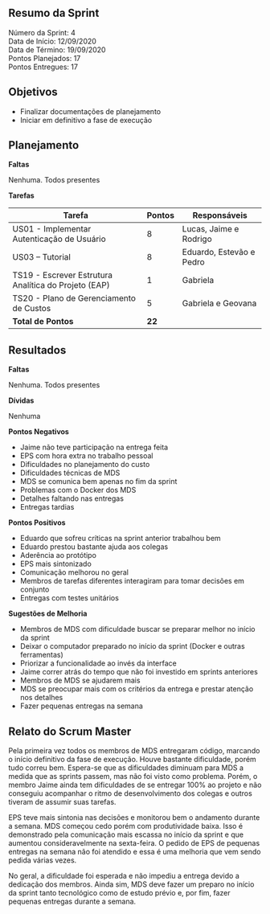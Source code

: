 
## Resumo da Sprint

Número da Sprint: 4 <br>
Data de Início:  12/09/2020 <br>
Data de Término: 19/09/2020 <br>
Pontos Planejados: 17 <br>
Pontos Entregues: 17<br>

## Objetivos

- Finalizar documentações de planejamento
- Iniciar em definitivo a fase de execução

## Planejamento

**Faltas** 

Nenhuma. Todos presentes


**Tarefas**

|Tarefa   | Pontos | Responsáveis|
| -------------------------------------------------------------------------------------------------------------- | -- | -- |
| US01 - Implementar Autenticação de Usuário           | 8  | Lucas, Jaime e Rodrigo|
| US03 – Tutorial                             | 8  | Eduardo, Estevão e Pedro|
| TS19 - Escrever Estrutura Analítica do Projeto (EAP) | 1  | Gabriela|
| TS20 - Plano de Gerenciamento de Custos              | 5  | Gabriela e Geovana|
| **Total de Pontos**                                             | **22** | |


## Resultados

**Faltas** 

Nenhuma. Todos presentes

**Dívidas**

Nenhuma


**Pontos Negativos**

- Jaime não teve participação na entrega feita
- EPS com hora extra no trabalho pessoal
- Dificuldades no planejamento do custo
- Dificuldades técnicas de MDS 
- MDS se comunica bem apenas no fim da sprint
- Problemas com o Docker dos MDS
- Detalhes faltando nas entregas
- Entregas tardias

**Pontos Positivos**

- Eduardo que sofreu críticas na sprint anterior trabalhou bem
- Eduardo prestou bastante ajuda aos colegas
- Aderência ao protótipo
- EPS mais sintonizado
- Comunicação melhorou no geral
- Membros de tarefas diferentes interagiram para tomar decisões em conjunto
- Entregas com testes unitários

**Sugestões de Melhoria**

- Membros de MDS com dificuldade buscar se preparar melhor no início da sprint
- Deixar o computador preparado no início da sprint (Docker e outras ferramentas)
- Priorizar a funcionalidade ao invés da interface
- Jaime correr atrás do tempo que não foi investido em sprints anteriores
- Membros de MDS se ajudarem mais
- MDS se preocupar mais com os critérios da entrega e prestar atenção nos detalhes
- Fazer pequenas entregas na semana

## Relato do Scrum Master

Pela primeira vez todos os membros de MDS entregaram código, marcando o início definitivo da fase de execução. Houve bastante dificuldade, porém tudo correu bem. Espera-se que as dificuldades diminuam para MDS a medida que as sprints passem, mas não foi visto como problema. Porém, o membro Jaime ainda tem dificuldades de se entregar 100% ao projeto e não conseguiu acompanhar o ritmo de desenvolvimento dos colegas e outros tiveram de assumir suas tarefas.

EPS teve mais sintonia nas decisões e monitorou bem o andamento durante a semana. MDS começou cedo porém com produtividade baixa. Isso é demonstrado pela comunicação mais escassa no início da sprint e que aumentou consideravelmente na sexta-feira. O pedido de EPS de pequenas entregas na semana não foi atendido e essa é uma melhoria que vem sendo pedida várias vezes. 

No geral, a dificuldade foi esperada e não impediu a entrega devido a dedicação dos membros. Ainda sim, MDS deve fazer um preparo no início da sprint tanto tecnológico como de estudo prévio e, por fim, fazer pequenas entregas durante a semana. 